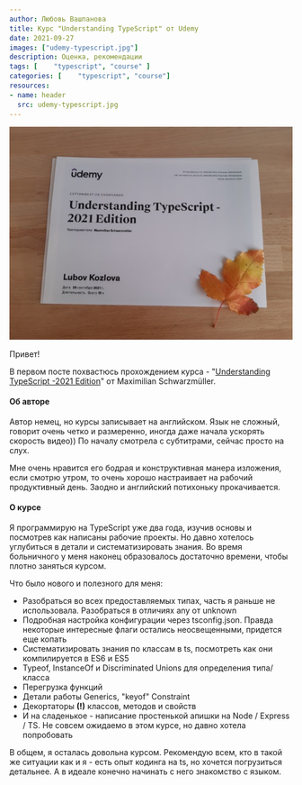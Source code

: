 ```yaml
---
author: Любовь Вашпанова
title: Курс "Understanding TypeScript" от Udemy
date: 2021-09-27
images: ["udemy-typescript.jpg"]
description: Оценка, рекомендации
tags: [    "typescript", "course" ]
categories: [    "typescript", "course"]
resources:
- name: header
  src: udemy-typescript.jpg
---
```


![TypeScript certificate](udemy-typescript-certificate.jpg "TypeScript certificate")


Привет! 

В первом посте похвастюсь прохождением курса - "[Understanding TypeScript -2021 Edition](https://www.udemy.com/course/understanding-typescript/)" от Maximilian Schwarzmüller.

#### Об авторе

Автор немец, но курсы записывает на английском. Язык не сложный, говорит очень четко и размеренно, иногда даже начала ускорять скорость видео)) По началу смотрела с субтитрами, сейчас просто на слух.

Мне очень нравится его бодрая и конструктивная манера изложения, если смотрю утром, то очень хорошо настраивает на рабочий продуктивный день. Заодно и английский потихоньку прокачивается.

#### О курсе

Я программирую на TypeScript уже два года, изучив основы и посмотрев как написаны рабочие проекты. Но давно хотелось углубиться в детали и систематизировать знания. Во время больничного у меня наконец образовалось достаточно времени, чтобы плотно заняться курсом.

Что было нового и полезного для меня: 
* Разобраться во всех предоставляемых типах, часть я раньше не использовала. Разобраться в отличиях any от unknown
* Подробная настройка конфигурации через tsconfig.json. Правда некоторые интересные флаги остались неосвещенными, придется еще копать 
* Систематизировать знания по классам в ts, посмотреть как они компилируется в ES6 и ES5
* Typeof, InstanceOf и Discriminated Unions для определения типа/класса
* Перегрузка функций
* Детали работы Generics, "keyof" Constraint
* Декортаторы **(!)** классов, методов и свойств
* И на сладенькое - написание простенькой апишки на Node / Express / TS. Не совсем ожидаемо в этом курсе, но давно хотела попробовать

В общем, я осталась довольна курсом. Рекомендую всем, кто в такой же ситуации как и я - есть опыт кодинга на ts, но хочется погрузиться детальнее. 
А в идеале конечно начинать с него знакомство с языком.